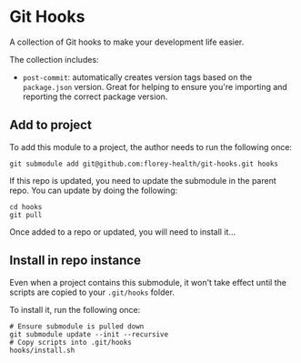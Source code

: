 # Git Hooks

A collection of Git hooks to make your development life easier.

The collection includes:

- `post-commit`: automatically creates version tags based on the `package.json` version. Great for helping to ensure you're importing and reporting the correct package version. 


## Add to project

To add this module to a project, the author needs to run the following once:

```
git submodule add git@github.com:florey-health/git-hooks.git hooks
```

If this repo is updated, you need to update the submodule in the parent repo. You can update by doing the following:

```
cd hooks
git pull
```

Once added to a repo or updated, you will need to install it...


## Install in repo instance

Even when a project contains this submodule, it won't take effect until the scripts are copied to your `.git/hooks` folder.

To install it, run the following once:

```
# Ensure submodule is pulled down
git submodule update --init --recursive
# Copy scripts into .git/hooks
hooks/install.sh
```
